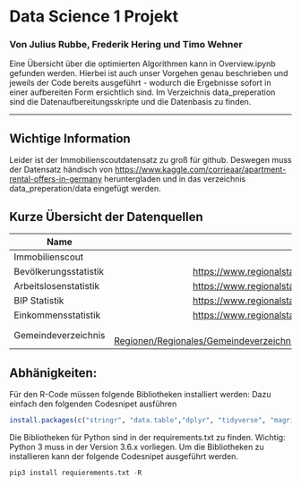 # Data Science 1 Projekt
### Von Julius Rubbe, Frederik Hering und Timo Wehner
Eine Übersicht über die optimierten Algorithmen kann in Overview.ipynb gefunden werden. Hierbei ist auch unser Vorgehen genau beschrieben und jeweils der Code bereits ausgeführt - wodurch die Ergebnisse sofort in einer aufbereiten Form ersichtlich sind. Im Verzeichnis data_preperation sind die Datenaufbereitungsskripte und die Datenbasis zu finden.
***
## Wichtige Information
Leider ist der Immobilienscoutdatensatz zu groß für github. Deswegen muss der Datensatz händisch von https://www.kaggle.com/corrieaar/apartment-rental-offers-in-germany heruntergladen und in das verzeichnis data_preperation/data eingefügt werden.

## Kurze Übersicht der Datenquellen
| Name          | URL           |
| ------------- |:-------------:|
| Immobilienscout   | https://www.kaggle.com/corrieaar/apartment-rental-offers-in-germany | 
| Bevölkerungsstatistik     | https://www.regionalstatistik.de/genesis//online/data?operation=table&code=12411-02-03-4&levelindex=0&levelid=1593015909113     |  
| Arbeitslosenstatistik | https://www.regionalstatistik.de/genesis//online/data?operation=table&code=13211-02-05-4&levelindex=0&levelid=1593015946835     |  
| BIP Statistik | https://www.regionalstatistik.de/genesis//online/data?operation=table&code=82111-01-05-4&levelindex=0&levelid=1593015985767    |  
| Einkommensstatistik | https://www.regionalstatistik.de/genesis//online/data?operation=table&code=82411-01-03-4&levelindex=0&levelid=1593016022155    |  
| Gemeindeverzeichnis | https://www.destatis.de/DE/Themen/Laender-Regionen/Regionales/Gemeindeverzeichnis/Administrativ/Archiv/GVAuszugQ/AuszugGV2QAktuell.html;jsessionid=D79376DD4ACD5FA8C8BAEDBD94DCD806.internet8741     |  

## Abhänigkeiten:
Für den R-Code müssen folgende Bibliotheken installiert werden:
Dazu einfach den folgenden Codesnipet ausführen
```R
install.packages(c("stringr", "data.table","dplyr", "tidyverse", "magrittr", "openxlsx", "sf")
```
Die Bibliotheken für Python sind in der requirements.txt zu finden. Wichtig: Python 3 muss in der Version 3.6.x vorliegen.
Um die Bibliotheken zu installieren kann der folgende Codesnipet ausgeführt werden.

```Python
pip3 install requierements.txt -R 
```
